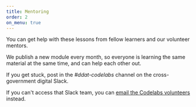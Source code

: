 ```yaml
---
title: Mentoring
order: 2
on_menu: true
---
```


<p class="lede">You can get help with these lessons from fellow learners and our volunteer mentors.</p>

We publish a new module every month, so everyone is learning the same material at the same time, and can help each other out.

If you get stuck, post in the *#ddat-codelabs* channel on the cross-government digital Slack.

If you can't access that Slack team, you can [email the Codelabs volunteers](mailto:ddatcodelabs@gmail.com) instead.
